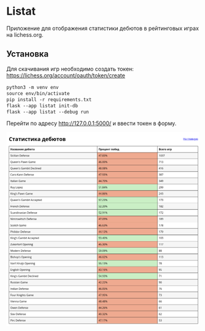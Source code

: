 # Listat
Приложение для отображения статистики дебютов в рейтинговых играх на lichess.org.

## Установка

Для скачивания игр необходимо создать токен: https://lichess.org/account/oauth/token/create

```
python3 -m venv env
source env/bin/activate
pip install -r requirements.txt
flask --app listat init-db
flask --app listat --debug run
```

Перейти по адресу http://127.0.0.1:5000/ и ввести токен в форму.

![Listat](listat-preview.png)
